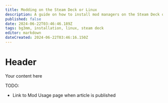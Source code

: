 ```yaml
---
title: Modding on the Steam Deck or Linux
description: A guide on how to install mod managers on the Steam Deck or other Linux distributions
published: false
date: 2024-06-22T03:46:46.189Z
tags: bg3mm, installation, linux, steam deck
editor: markdown
dateCreated: 2024-06-22T03:46:16.150Z
---
```


# Header
Your content here





TODO:
- Link to Mod Usage page when article is published